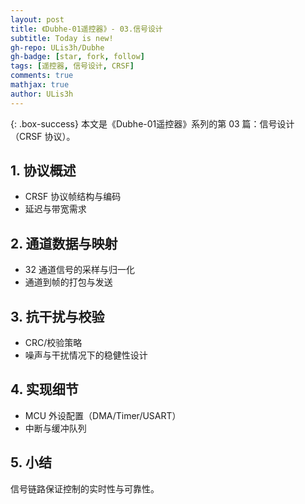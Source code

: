 ```yaml
---
layout: post
title: 《Dubhe-01遥控器》- 03.信号设计
subtitle: Today is new!
gh-repo: ULis3h/Dubhe
gh-badge: [star, fork, follow]
tags: [遥控器, 信号设计, CRSF]
comments: true
mathjax: true
author: ULis3h
---
```


{: .box-success}
本文是《Dubhe-01遥控器》系列的第 03 篇：信号设计（CRSF 协议）。

## 1. 协议概述
- CRSF 协议帧结构与编码
- 延迟与带宽需求

## 2. 通道数据与映射
- 32 通道信号的采样与归一化
- 通道到帧的打包与发送

## 3. 抗干扰与校验
- CRC/校验策略
- 噪声与干扰情况下的稳健性设计

## 4. 实现细节
- MCU 外设配置（DMA/Timer/USART）
- 中断与缓冲队列

## 5. 小结
信号链路保证控制的实时性与可靠性。